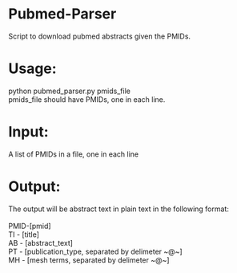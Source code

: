 # Pubmed-Parser
Script to download pubmed abstracts given the PMIDs.

# Usage:
python pubmed_parser.py pmids_file <br />
pmids_file should have PMIDs, one in each line.

# Input:
A list of PMIDs in a file, one in each line <br />

# Output:
The output will be abstract text in plain text in the following format: <br />
<br />
PMID-[pmid] <br />
TI - [title] <br />
AB - [abstract_text] <br />
PT - [publication_type, separated by delimeter ~@~] <br />
MH - [mesh terms, separated by delimeter ~@~] <br />
